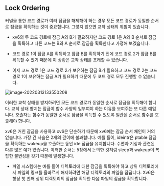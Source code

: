 ## Lock Ordering

커널을 통한 코드 경로가 여러 잠금을 해제해야 하는 경우 모든 코드 경로가 동일한 순서로 잠금을 획득하는 것이 중요합니다. 그렇지 않으면 교착 상태의 위험이 있습니다.

* xv6의 두 코드 경로에 잠금 A와 B가 필요하지만 코드 경로 1은 A와 B 순서로 잠금을 획득하고 다른 코드는 B와 A 순서로 잠금을 획득한다고 가정해 보겠습니다.

* 코드 경로 1이 잠금 A를 획득하고 잠금 B를 획득하기 전에 코드 경로 2가 잠금 B를 획득할 수 있기 때문에 이 상황은 교착 상태를 초래할 수 있습니다.
* 이제 코드 경로 1은 코드 경로 2가 보유하는 잠금 B가 필요하고 코드 경로 2는 코드 경로 1이 보유하는 잠금 A가 필요하기 때문에 두 코드 경로 모두 진행할 수 없습니다.

![image-20220313133550208](D:\Code\lk\12.xv6_doc\img\image-20220313133550208.png)

이러한 교착 상태를 방지하려면 모든 코드 경로가 동일한 순서로 잠금을 획득해야 합니다. 교착 상태 방지는 잠금이 함수 사양의 일부여야 하는 이유를 보여주는 또 다른 예입니다. 호출자는 함수가 동일한 순서로 잠금을 획득할 수 있도록 일관된 순서로 함수를 호출해야 합니다.

xv6은 거친 잠금을 사용하고 xv6은 단순하기 때문에 xv6에는 잠금 순서 체인이 거의 없습니다. 가장 긴 사슬은 2개의 깊이에 불과합니다. 예를 들어, ideintr은 ptable 잠금을 획득하는 wakeup을 호출하는 동안 ide 잠금을 유지합니다. 수면과 기상과 관련된 다른 많은 예가 있습니다. 이러한 순서는 5장에서 논의한 것처럼 sleep과 wakeup이 복잡한 불변성을 갖기 때문에 발생합니다. 

* 파일 시스템에는 예를 들어 디렉토리에 대한 잠금을 획득해야 하고 상위 디렉토리에서 파일의 링크를 올바르게 해제하려면 해당 디렉토리의 파일을 잠급니다. Xv6은 항상 첫 번째 상위 디렉토리의 잠금을 획득한 다음 파일의 잠금을 획득합니다.

